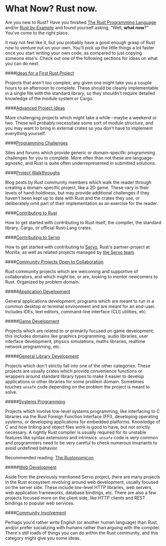 # What Now? Rust now.

Are you new to Rust? Have you finished [The Rust Programming Language][trpl] and/or [Rust by Example][rbe] and found yourself asking, "Well, **what now**?" You've come to the right place.

It may not feel like it, but you probably have a good enough grasp of Rust now to venture out on your own. You'll pick up the little things a lot faster once you start writing your own code, as compared to just copying someone else's. Check out one of the following sections for ideas on what you can do next.

####[Ideas for a First Rust Project](ideas/first.md)

Projects that aren't too complex; any given one might take you a couple hours to an afternoon to complete. These should be cleanly implementable in a single file with the standard library, so they shouldn't require detailed knowledge of the module system or Cargo.

####[Advanced Project Ideas](ideas/advanced.md)

More challenging projects which might take a while--maybe a weekend or two. These will probably necessitate some sort of module structure, and you may want to bring in external crates so you don't have to implement everything yourself.

####[Programming Challenges](challenges.md)

Sites and forums which provide generic or domain-specific programming challenges for you to complete. More often than not these are language-agnostic, and Rust is quite often underrepresented in submitted solutions. 

####[Project Walkthroughs](walkthroughs.md)

Blog posts by Rust community members which walk the reader through creating a domain-specific project, like a 2D game. These vary in their levels of hand-holdiness, but may provide additional challenges if they haven't been kept up to date with Rust and the crates they use, or deliberately omit part of their implementation as an exercise for the reader.

####[Contributing to Rust](contrib/rust.md)

How to get started with contributing to Rust itself, the compiler, the standard library, Cargo, or official Rust-Lang crates.

####[Contributing to Servo](contrib/servo.md)

How to get started with contributing to [Servo][servo], Rust's partner-project at Mozilla, as well as related projects managed by [the Servo team][servo-team].

####[Community Projects Open to Collaboration](contrib/community.md)

Rust community projects which are welcoming and supportive of collaborators, and which might be, or are, looking to mentor newcomers to Rust. Organized by problem domain.

#####[Application Development](contrib/community.md#app-development)

General applications development; programs which are meant to run in a common desktop or terminal environment and are meant for an end-user. Includes IDEs, text editors, command-line interface (CLI) utilities, etc.

#####[Game Development](contrib/community.md#game-development)

Projects which are related to or primarily focused on game development; this includes domains like graphics programming, audio libraries, user interface development, physics simulations, maths libraries, realtime network programming, etc.

#####[General Library Development](contrib/community.md#general-library-development)

Projects which don't strictly fall into one of the other categories. These projects are usually crates which provide convenience functions or wrappers around standard library types to make it easier to develop applications or other libraries for some problem domain. Sometimes touches `unsafe` code depending on the problem the project is meant to solve.

#####[Systems Programming](contrib/community.md#systems-programming)

Projects which involve low-level systems programming, like interfacing to C libraries via the Rust Foreign Function Interface (FFI), developing operating systems, or developing applications for embedded platforms. Knowledge of C and how linking and object files work is good to have, but not strictly necessary. A nightly Rust compiler is usually required for its unstable features like syntax extensions and intrinsics. `unsafe` code is very common and programmers need to be very careful to check numerous invariants to avoid undefined behavior.

Recommended reading: [The Rustonomicon](https://doc.rust-lang.org/nightly/nomicon/)

#####[Web Development](contrib/community.md#web-development)

Aside from the previously mentioned Servo project, there are many projects in the Rust ecosystem revolving around web development, usually focused on the server side. These include low-level HTTP libraries, web servers, web application frameworks, database bindings, etc. There are also a few projects focused more on the client side, like HTTP clients and REST bindings to popular web services.

####[Community Involvement](community-other.md)

Perhaps you'd rather write English (or another human language) than Rust, and/or prefer socializing with humans rather than arguing with the compiler. There's still loads of things you can do within the Rust community, and this category might give you some ideas.

[trpl]: https://doc.rust-lang.org/nightly/book/
[rbe]: http://rustbyexample.com/
[servo]: https://github.com/servo/servo
[servo-team]: https://github.com/servo
